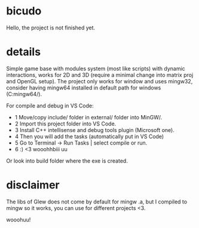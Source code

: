 # bicudo

Hello, the project is not finished yet.

# details

Simple game base with modules system (most like scripts) with dynamic interactions,
works for 2D and 3D (require a minimal change into matrix proj and OpenGL setup).
The project only works for window and uses mingw32, consider having mingw64 installed in default path for
windows (C:mingw64/).

For compile and debug in VS Code: 
- 1 Move/copy include/ folder in external/ folder into MinGW/.
- 2 Import this project folder into VS Code.
- 3 Install C++ intellisense and debug tools plugin (Microsoft one).
- 4 Then you will add the tasks (automatically put in VS Code)
- 5 Go to Terminal -> Run Tasks | select compile or run.
- 6 :) <3 wooohhbiii uu

Or look into build folder where the exe is created.

# disclaimer

The libs of Glew does not come by default for mingw .a,
but I compiled to mingw so it works, you can use for different projects <3.

wooohuu!
